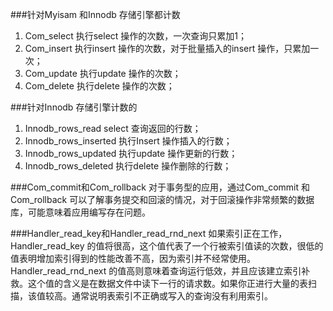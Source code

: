###针对Myisam 和Innodb 存储引擎都计数
1. Com_select 执行select 操作的次数，一次查询只累加1；
2. Com_insert 执行insert 操作的次数，对于批量插入的insert 操作，只累加一次；
3. Com_update 执行update 操作的次数；
4. Com_delete 执行delete 操作的次数；

###针对Innodb 存储引擎计数的
1. Innodb_rows_read select 查询返回的行数；
2. Innodb_rows_inserted 执行Insert 操作插入的行数；
3. Innodb_rows_updated 执行update 操作更新的行数；
4. Innodb_rows_deleted 执行delete 操作删除的行数；

###Com_commit和Com_rollback
对于事务型的应用，通过Com_commit 和Com_rollback 可以了解事务提交和回滚的情况，对于回滚操作非常频繁的数据库，可能意味着应用编写存在问题。

###Handler_read_key和Handler_read_rnd_next
如果索引正在工作，Handler_read_key 的值将很高，这个值代表了一个行被索引值读的次数，很低的值表明增加索引得到的性能改善不高，因为索引并不经常使用。
Handler_read_rnd_next 的值高则意味着查询运行低效，并且应该建立索引补救。这个值的含义是在数据文件中读下一行的请求数。如果你正进行大量的表扫描，该值较高。通常说明表索引不正确或写入的查询没有利用索引。
